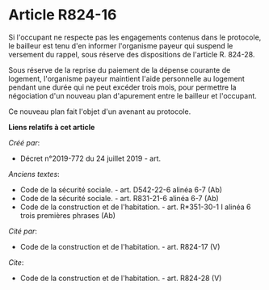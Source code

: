 # Article R824-16

Si l'occupant ne respecte pas les engagements contenus dans le protocole, le bailleur est tenu d'en informer l'organisme
payeur qui suspend le versement du rappel, sous réserve des dispositions de l'article R. 824-28. 

Sous réserve de la reprise du paiement de la dépense courante de logement, l'organisme payeur maintient l'aide personnelle au
logement pendant une durée qui ne peut excéder trois mois, pour permettre la négociation d'un nouveau plan d'apurement entre
le bailleur et l'occupant. 

Ce nouveau plan fait l'objet d'un avenant au protocole.

**Liens relatifs à cet article**

_Créé par_:

  - Décret n°2019-772 du 24 juillet 2019 - art.

_Anciens textes_:

  - Code de la sécurité sociale. - art. D542-22-6 alinéa 6-7 (Ab)
  - Code de la sécurité sociale. - art. R831-21-6 alinéa 6-7 (Ab)
  - Code de la construction et de l'habitation. - art. R*351-30-1 I alinéa 6 trois premières phrases (Ab)

_Cité par_:

  - Code de la construction et de l'habitation. - art. R824-17 (V)

_Cite_:

  - Code de la construction et de l'habitation. - art. R824-28 (V)
